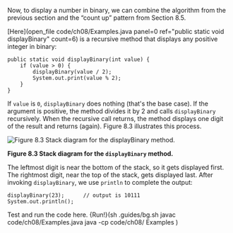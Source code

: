 Now, to display a number in binary, we can combine the algorithm from the previous section and the “count up” pattern from Section 8.5.

[Here](open_file code/ch08/Examples.java panel=0 ref="public static void displayBinary" count=6) is a recursive method that displays any positive integer in binary:


```code
public static void displayBinary(int value) {
    if (value > 0) {
        displayBinary(value / 2);
        System.out.print(value % 2);
    }
}
```

If `value` is `0`, `displayBinary` does nothing (that's the base case). If the argument is positive, the method divides it by 2 and calls `displayBinary` recursively. When the recursive call returns, the method displays one digit of the result and returns (again). Figure 8.3 illustrates this process.


![Figure 8.3 Stack diagram for the `displayBinary` method.](figs/stack4.jpg)

**Figure 8.3 Stack diagram for the `displayBinary` method.**

The leftmost digit is near the bottom of the stack, so it gets displayed first. The rightmost digit, near the top of the stack, gets displayed last. After invoking `displayBinary`, we use `println` to complete the output:

```code
displayBinary(23);      // output is 10111
System.out.println();
```

Test and run the code here.
{Run!}(sh .guides/bg.sh javac code/ch08/Examples.java java -cp code/ch08/ Examples )
